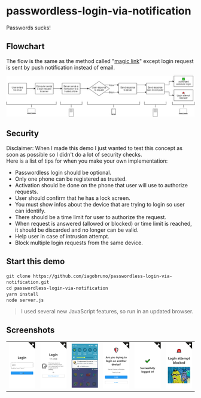 # passwordless-login-via-notification

Passwords sucks!

## Flowchart

The flow is the same as the method called "[magic link](https://hackernoon.com/magic-links-d680d410f8f7)" except login request is sent by push notification instead of email.

![public/images/flowchart.jpg](public/images/flowchart.jpg)

## Security

Disclaimer: When I made this demo I just wanted to test this concept as soon as possible so I didn't do a lot of security checks.   
Here is a list of tips for when you make your own implementation:

- Passwordless login should be optional.
- Only one phone can be registered as trusted.
- Activation should be done on the phone that user will use to authorize requests.
- User should confirm that he has a lock screen.
- You must show infos about the device that are trying to login so user can identify.
- There should be a time limit for user to authorize the request.
- When request is answered (allowed or blocked) or time limit is reached, it should be discarded and no longer can be valid.
- Help user in case of intrusion attempt.
- Block multiple login requests from the same device.

## Start this demo

```
git clone https://github.com/iagobruno/passwordless-login-via-notification.git
cd passwordless-login-via-notification
yarn install
node server.js
```

>  I used several new JavaScript features, so run in an updated browser.

## Screenshots

|      |      |      |      |      |      |
| ---- | ---- | ---- | ---- | ---- | ---- |
|![](public/images/username-field-screen.png)|![](public/images/waiting-screen.png)|![](public/images/notification.png)|![](public/images/ask-screen.png)|![](public/images/successfully-screen.png)|![](public/images/blocked-screen.png)|
